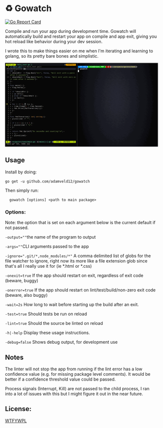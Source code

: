 # :recycle: Gowatch

[![Go Report Card](https://goreportcard.com/badge/adamveld12/gowatch)](https://goreportcard.com/report/adamveld12/gowatch)

Compile and run your app during development time. Gowatch will automatically build and restart your app on compile and app exit,
giving you hot reload like behavior during your dev session.

I wrote this to make things easier on me when I'm iterating and learning to golang, so its pretty bare bones and simplistic.

![gowatch demo](/gowatch_demo.gif)

## Usage

Install by doing:
```
go get -u github.com/adamveld12/gowatch
```

Then simply run:
```
  gowatch [options] <path to main package>
```

### Options:

Note: the option that is set on each argument below is the current default if not passed.

`-output=""`the name of the program to output

`-args=""`CLI arguments passed to the app

`-ignore=".git/*,node_modules/*"`  A comma delimited list of globs for the file watcher to ignore, right now its more like a file extension glob since that's all I really use it for (ie \*.html or \*.css)

 `-onexit=true`  If the app should restart on exit, regardless of exit code (beware, buggy)

`-onerror=true` If the app should restart on lint/test/build/non-zero exit code (beware, also buggy)

`-wait=2s` How long to wait before starting up the build after an exit.

 `-test=true` Should tests be run on reload

 `-lint=true` Should the source be linted on reload

`-h|-help` Display these usage instructions.

`-debug=false` Shows debug output, for development use


## Notes

The linter will not stop the app from running if the lint error has a low confidence value (e.g. for missing package level comments). It would be better if a confidence threshold value could be passed.

Process signals (Interrupt, Kill) are not passed to the child process, I ran into a lot of issues with this but I might figure it out in the near future.


## License:

[WTFYWPL](https://en.wikipedia.org/wiki/WTFPL)

